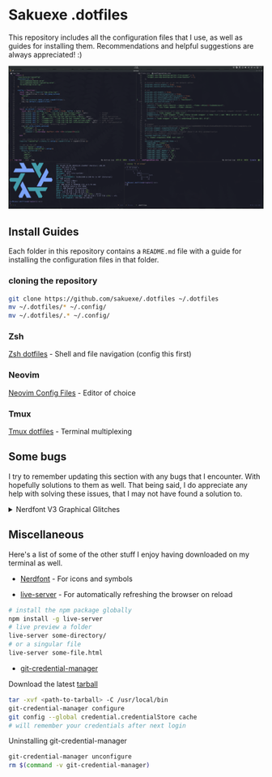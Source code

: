 # **Sakuexe .dotfiles**

This repository includes all the configuration files that I use, as well as
guides for installing them. Recommendations and helpful suggestions are
always appreciated! :)

![Terminal with my development environment](./static/dotfiles_preview_2024.png) 

## Install Guides

Each folder in this repository contains a `README.md` file with a guide for
installing the configuration files in that folder.

### cloning the repository

```bash
git clone https://github.com/sakuexe/.dotfiles ~/.dotfiles
mv ~/.dotfiles/* ~/.config/
mv ~/.dotfiles/.* ~/.config/
```

### Zsh

[Zsh dotfiles](./zsh/) - Shell and file navigation (config this first)

### Neovim

[Neovim Config Files](./nvim/) - Editor of choice

### Tmux

[Tmux dotfiles](./tmux/) - Terminal multiplexing

## Some bugs

I try to remember updating this section with any bugs that I encounter.
With hopefully solutions to them as well. That being said, I do appreciate
any help with solving these issues, that I may not have found a solution to.

<details>
    <summary>Nerdfont V3 Graphical Glitches</summary>

    On some instances of WSL2, the nerdfonts are not rendered properly. This creates
    graphical glitches in the terminal. Microsoft has already fixed most of this issue,
    but if you are still experiencing some, make sure you update your terminal to the
    newest version. I use the Windows Terminal. The preview version is a good thing
    to try in a situation where you are experiencing graphical glitches.

</details>

## Miscellaneous

Here's a list of some of the other stuff I enjoy having downloaded on my terminal as well.

- [Nerdfont](https://www.nerdfonts.com/) - For icons and symbols

- [live-server](https://www.chiarulli.me/Neovim/20-live-server/) - For automatically refreshing
  the browser on reload

```bash
# install the npm package globally
npm install -g live-server
# live preview a folder
live-server some-directory/
# or a singular file
live-server some-file.html
```

- [git-credential-manager](https://github.com/git-ecosystem/git-credential-manager/blob/release/docs/install.md#tarball)

Download the latest [tarball](https://github.com/git-ecosystem/git-credential-manager/releases/latest)

```bash
tar -xvf <path-to-tarball> -C /usr/local/bin
git-credential-manager configure
git config --global credential.credentialStore cache
# will remember your credentials after next login
```

Uninstalling git-credential-manager

```bash
git-credential-manager unconfigure
rm $(command -v git-credential-manager)
```
